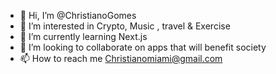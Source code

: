 - 👋 Hi, I’m @ChristianoGomes
- 👀 I’m interested in Crypto, Music , travel & Exercise
- 🌱 I’m currently learning Next.js
- 💞️ I’m looking to collaborate on apps that will benefit society 
- 📫 How to reach me Christianomiami@gmail.com



<!---
ChristianoGomes/ChristianoGomes is a ✨ special ✨ repository because its `README.md` (this file) appears on your GitHub profile.
You can click the Preview link to take a look at your changes.
--->
